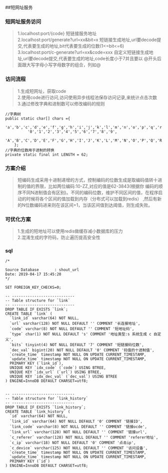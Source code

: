 
##短网址服务
### 短网址服务访问 
>1.localhost:port/{code} 短链接服务地址<br/>
>2.localhost:port/generate?url=xx&bit=x 短链接生成地址,url要decode提交,代表要生成的地址,bit代表要生成的位数(1<=bit<=6)<br/>
>3.localhost:port/c-generate?url=xx&code=xxx 自定义短链接生成地址,url要decode提交,代表要生成的地址,code长度小于7并且要以
>@开头后面跟大写字母小写字母数字的组合，列如@<br/>


### 访问流程
>1.生成短网址，获取code<br/>
>2.使用code进行访问,访问使用异步线程池保存访问记录,来统计点击次数<br/>
>3.通过修改字典和进制数可以修改编码的规则
```
//字典树
public static char[] chars ={
         'a','b','c','d','e','f','g','h','i','j','k','l','m','n','o','p','q','r','s','t','u','v','w','x','y','z',
          '0','1','2','3','4','5','6','7','8','9',
          'A','B','C','D','E','F','G','H','I','J','K','L','M','N','O','P','Q','R','S','T','U','V','W','X','Y','Z'
    };
//字典的位数用于进制的转换
private static final int LENGTH = 62;
```

### 方案介绍
>短编码生成采用十进制递增的方式，控制编码的位数生成是取编码值转十进制的值的界限，比如两位编码:10-ZZ,对应的值是62-3843(根据你
编码的顺序不同N进制值会有区别)。不同的编码位数，维护不同区间的值，在程序启动的时候将各个区间的值加载到内存（分布式可以加载到redis）
,然后有新的N位数编码进来则在该区间+1，当该区间值到达阈值，则生成失败。

### 可优化方案
>1.生成的短地址可以使用redis做缓存减小数据库的压力<br/>
>2.混淆生成的字符码，防止遍历提高安全性


### sql
```$xslt
/*

Source Database       : shout_url
Date: 2019-04-17 15:45:20
*/

SET FOREIGN_KEY_CHECKS=0;

-- ----------------------------
-- Table structure for `link`
-- ----------------------------
DROP TABLE IF EXISTS `link`;
CREATE TABLE `link` (
  `link_id` varchar(64) NOT NULL,
  `url` varchar(128) NOT NULL DEFAULT '' COMMENT '长连接地址',
  `code` varchar(8) NOT NULL DEFAULT '' COMMENT '短地址码',
  `type` char(1) NOT NULL DEFAULT 's' COMMENT '地址类型:s 系统生成 c 自定义',
  `bits` tinyint(4) NOT NULL DEFAULT '7' COMMENT '短链接码位数',
  `dec_val` bigint(20) NOT NULL DEFAULT '0' COMMENT '码值的十进制值',
  `create_time` timestamp NOT NULL ON UPDATE CURRENT_TIMESTAMP,
  `update_time` timestamp NOT NULL ON UPDATE CURRENT_TIMESTAMP,
  PRIMARY KEY (`link_id`),
  UNIQUE KEY `idx_code` (`code`) USING BTREE,
  UNIQUE KEY `idx_url` (`url`) USING BTREE,
  UNIQUE KEY `idx_dec_val` (`dec_val`) USING BTREE
) ENGINE=InnoDB DEFAULT CHARSET=utf8;


-- ----------------------------
-- Table structure for `link_history`
-- ----------------------------
DROP TABLE IF EXISTS `link_history`;
CREATE TABLE `link_history` (
  `id` varchar(64) NOT NULL,
  `link_id` varchar(64) NOT NULL DEFAULT '0' COMMENT '链接ID',
  `link_code` varchar(8) NOT NULL DEFAULT '' COMMENT '链接ocde',
  `link_url` varchar(128) NOT NULL DEFAULT '' COMMENT '链接url',
  `c_referer` varchar(128) NOT NULL DEFAULT '' COMMENT 'referer地址',
  `c_ip` varchar(18) NOT NULL DEFAULT '0' COMMENT '点击ip',
  `c_device` varchar(125) NOT NULL DEFAULT '' COMMENT '访问设备',
  `create_time` timestamp NOT NULL ON UPDATE CURRENT_TIMESTAMP,
  `update_time` timestamp NOT NULL ON UPDATE CURRENT_TIMESTAMP,
  PRIMARY KEY (`id`)
) ENGINE=InnoDB DEFAULT CHARSET=utf8;

```

